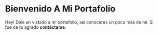 # Bienvenido A Mi Portafolio
Hey! Dale un vistado a mi portafolio, así conoceras un poco más de mi.
Si fue de tu agrado **contáctame**.
